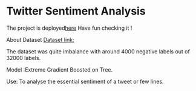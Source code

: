 # Twitter Sentiment Analysis

The project is deployed[here](https://xgboostsentiment.herokuapp.com/)
Have fun checking it !

About Dataset
[Dataset link:](https://www.kaggle.com/arkhoshghalb/twitter-sentiment-analysis-hatred-speech)

The dataset was quite imbalance with around 4000 negative labels out of 32000 labels.

Model :Extreme Gradient Boosted on Tree.

Use: To analyse the essential sentiment of a tweet or few lines.
